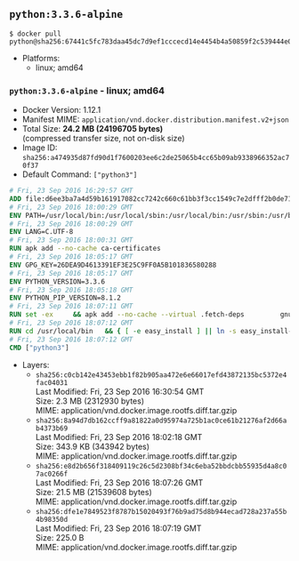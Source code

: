 ## `python:3.3.6-alpine`

```console
$ docker pull python@sha256:67441c5fc783daa45dc7d9ef1cccecd14e4454b4a50859f2c539444e0976219a
```

-	Platforms:
	-	linux; amd64

### `python:3.3.6-alpine` - linux; amd64

-	Docker Version: 1.12.1
-	Manifest MIME: `application/vnd.docker.distribution.manifest.v2+json`
-	Total Size: **24.2 MB (24196705 bytes)**  
	(compressed transfer size, not on-disk size)
-	Image ID: `sha256:a474935d87fd90d1f7600203ee6c2de25065b4cc65b09ab9338966352ac70f37`
-	Default Command: `["python3"]`

```dockerfile
# Fri, 23 Sep 2016 16:29:57 GMT
ADD file:d6ee3ba7a4d59b161917082cc7242c660c61bb3f3cc1549c7e2dfff2b0de7104 in / 
# Fri, 23 Sep 2016 18:00:29 GMT
ENV PATH=/usr/local/bin:/usr/local/sbin:/usr/local/bin:/usr/sbin:/usr/bin:/sbin:/bin
# Fri, 23 Sep 2016 18:00:29 GMT
ENV LANG=C.UTF-8
# Fri, 23 Sep 2016 18:00:31 GMT
RUN apk add --no-cache ca-certificates
# Fri, 23 Sep 2016 18:05:17 GMT
ENV GPG_KEY=26DEA9D4613391EF3E25C9FF0A5B101836580288
# Fri, 23 Sep 2016 18:05:17 GMT
ENV PYTHON_VERSION=3.3.6
# Fri, 23 Sep 2016 18:05:18 GMT
ENV PYTHON_PIP_VERSION=8.1.2
# Fri, 23 Sep 2016 18:07:11 GMT
RUN set -ex 	&& apk add --no-cache --virtual .fetch-deps 		gnupg 		openssl 		tar 		xz 		&& wget -O python.tar.xz "https://www.python.org/ftp/python/${PYTHON_VERSION%%[a-z]*}/Python-$PYTHON_VERSION.tar.xz" 	&& wget -O python.tar.xz.asc "https://www.python.org/ftp/python/${PYTHON_VERSION%%[a-z]*}/Python-$PYTHON_VERSION.tar.xz.asc" 	&& export GNUPGHOME="$(mktemp -d)" 	&& gpg --keyserver ha.pool.sks-keyservers.net --recv-keys "$GPG_KEY" 	&& gpg --batch --verify python.tar.xz.asc python.tar.xz 	&& rm -r "$GNUPGHOME" python.tar.xz.asc 	&& mkdir -p /usr/src/python 	&& tar -xJC /usr/src/python --strip-components=1 -f python.tar.xz 	&& rm python.tar.xz 		&& apk add --no-cache --virtual .build-deps  		bzip2-dev 		gcc 		libc-dev 		linux-headers 		make 		ncurses-dev 		openssl 		openssl-dev 		pax-utils 		readline-dev 		sqlite-dev 		tcl-dev 		tk 		tk-dev 		xz-dev 		zlib-dev 	&& apk del .fetch-deps 		&& cd /usr/src/python 	&& ./configure 		--enable-loadable-sqlite-extensions 		--enable-shared 	&& make -j$(getconf _NPROCESSORS_ONLN) 	&& make install 		&& if [ ! -e /usr/local/bin/pip3 ]; then : 		&& wget -O /tmp/get-pip.py 'https://bootstrap.pypa.io/get-pip.py' 		&& python3 /tmp/get-pip.py "pip==$PYTHON_PIP_VERSION" 		&& rm /tmp/get-pip.py 	; fi 	&& pip3 install --no-cache-dir --upgrade --force-reinstall "pip==$PYTHON_PIP_VERSION" 	&& [ "$(pip list |tac|tac| awk -F '[ ()]+' '$1 == "pip" { print $2; exit }')" = "$PYTHON_PIP_VERSION" ] 		&& find /usr/local -depth 		\( 			\( -type d -a -name test -o -name tests \) 			-o 			\( -type f -a -name '*.pyc' -o -name '*.pyo' \) 		\) -exec rm -rf '{}' + 	&& runDeps="$( 		scanelf --needed --nobanner --recursive /usr/local 			| awk '{ gsub(/,/, "\nso:", $2); print "so:" $2 }' 			| sort -u 			| xargs -r apk info --installed 			| sort -u 	)" 	&& apk add --virtual .python-rundeps $runDeps 	&& apk del .build-deps 	&& rm -rf /usr/src/python ~/.cache
# Fri, 23 Sep 2016 18:07:12 GMT
RUN cd /usr/local/bin 	&& { [ -e easy_install ] || ln -s easy_install-* easy_install; } 	&& ln -s idle3 idle 	&& ln -s pydoc3 pydoc 	&& ln -s python3 python 	&& ln -s python3-config python-config
# Fri, 23 Sep 2016 18:07:12 GMT
CMD ["python3"]
```

-	Layers:
	-	`sha256:c0cb142e43453ebb1f82b905aa472e6e66017efd43872135bc5372e4fac04031`  
		Last Modified: Fri, 23 Sep 2016 16:30:54 GMT  
		Size: 2.3 MB (2312930 bytes)  
		MIME: application/vnd.docker.image.rootfs.diff.tar.gzip
	-	`sha256:8a94d7db162ccff9a81822a0d95974a725b1ac0ce61b21276af2d66ab4373b69`  
		Last Modified: Fri, 23 Sep 2016 18:02:18 GMT  
		Size: 343.9 KB (343942 bytes)  
		MIME: application/vnd.docker.image.rootfs.diff.tar.gzip
	-	`sha256:e8d2b656f318409119c26c5d2308bf34c6eba52bbdcbb55935d4a8c07ac0266f`  
		Last Modified: Fri, 23 Sep 2016 18:07:26 GMT  
		Size: 21.5 MB (21539608 bytes)  
		MIME: application/vnd.docker.image.rootfs.diff.tar.gzip
	-	`sha256:dfe1e7849523f8787b15020493f76b9ad75d8b944ecad728a237a55b4b98350d`  
		Last Modified: Fri, 23 Sep 2016 18:07:19 GMT  
		Size: 225.0 B  
		MIME: application/vnd.docker.image.rootfs.diff.tar.gzip
